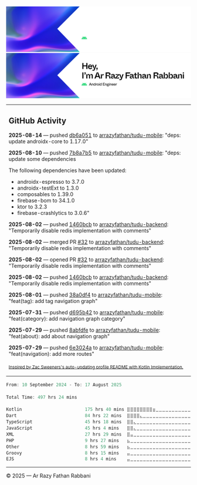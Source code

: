 ![Ar Razy Fathan Rabbani Banner](https://github.com/arrazyfathan/arrazyfathan/blob/main/media/banner-dark.png#gh-dark-mode-only)
![Ar Razy Fathan Rabbani Banner](https://github.com/arrazyfathan/arrazyfathan/blob/main/media/banner-light.png#gh-light-mode-only)

<table><tr><td valign="top" width="100%">    

## GitHub Activity

**2025-08-14** — pushed [db6a051](https://github.com/arrazyfathan/tudu-mobile/commits/db6a051e1b1839e4de35ca57dc75280e3fb64850) to [arrazyfathan/tudu-mobile](https://github.com/arrazyfathan/tudu-mobile): "deps: update androidx-core to 1.17.0"

**2025-08-10** — pushed [7b8a7b5](https://github.com/arrazyfathan/tudu-mobile/commits/7b8a7b55a011af2fdedf00881bc3a0552181e476) to [arrazyfathan/tudu-mobile](https://github.com/arrazyfathan/tudu-mobile): "deps: update some dependencies

The following dependencies have been updated:
- androidx-espresso to 3.7.0
- androidx-testExt to 1.3.0
- composables to 1.39.0
- firebase-bom to 34.1.0
- ktor to 3.2.3
- firebase-crashlytics to 3.0.6"

**2025-08-02** — pushed [1460bcb](https://github.com/arrazyfathan/tudu-backend/commits/1460bcb924f35d8dd37bd5eb61ce72bf215baf2c) to [arrazyfathan/tudu-backend](https://github.com/arrazyfathan/tudu-backend): "Temporarily disable redis implementation with comments"

**2025-08-02** — merged PR [#32](https://github.com/arrazyfathan/tudu-backend/pull/32) to [arrazyfathan/tudu-backend](https://github.com/arrazyfathan/tudu-backend): "Temporarily disable redis implementation with comments"

**2025-08-02** — opened PR [#32](https://github.com/arrazyfathan/tudu-backend/pull/32) to [arrazyfathan/tudu-backend](https://github.com/arrazyfathan/tudu-backend): "Temporarily disable redis implementation with comments"

**2025-08-02** — pushed [1460bcb](https://github.com/arrazyfathan/tudu-backend/commits/1460bcb924f35d8dd37bd5eb61ce72bf215baf2c) to [arrazyfathan/tudu-backend](https://github.com/arrazyfathan/tudu-backend): "Temporarily disable redis implementation with comments"

**2025-08-01** — pushed [38a0df4](https://github.com/arrazyfathan/tudu-mobile/commits/38a0df48d6337a0d525cea2950648e93e53edc93) to [arrazyfathan/tudu-mobile](https://github.com/arrazyfathan/tudu-mobile): "feat(tag): add tag navigation graph"

**2025-07-31** — pushed [d695b42](https://github.com/arrazyfathan/tudu-mobile/commits/d695b42a2a9aa23d268d744a0d2da33c271b39c3) to [arrazyfathan/tudu-mobile](https://github.com/arrazyfathan/tudu-mobile): "feat(category): add navigation graph category"

**2025-07-29** — pushed [8abfdfe](https://github.com/arrazyfathan/tudu-mobile/commits/8abfdfedb2355562be76ef8a220c496e6bf8d3c2) to [arrazyfathan/tudu-mobile](https://github.com/arrazyfathan/tudu-mobile): "feat(about): add about navigation graph"

**2025-07-29** — pushed [6e3024a](https://github.com/arrazyfathan/tudu-mobile/commits/6e3024a6111d48d9015efac91c98ee8c893abac3) to [arrazyfathan/tudu-mobile](https://github.com/arrazyfathan/tudu-mobile): "feat(navigation): add more routes"
                
<sub><a href="https://github.com/ZacSweers/ZacSweers/">Inspired by Zac Sweeners's auto-updating profile README with Kotlin Implementation.</a></sub>
</table>

<!--START_SECTION:waka-->

```kotlin
From: 10 September 2024 - To: 17 August 2025

Total Time: 497 hrs 24 mins

Kotlin                        175 hrs 40 mins ⣿⣿⣿⣿⣿⣿⣿⣿⣶⣀⣀⣀⣀⣀⣀⣀⣀⣀⣀⣀⣀⣀⣀⣀⣀   34.69 %
Dart                          84 hrs 22 mins  ⣿⣿⣿⣿⣄⣀⣀⣀⣀⣀⣀⣀⣀⣀⣀⣀⣀⣀⣀⣀⣀⣀⣀⣀⣀   16.66 %
TypeScript                    45 hrs 18 mins  ⣿⣿⣄⣀⣀⣀⣀⣀⣀⣀⣀⣀⣀⣀⣀⣀⣀⣀⣀⣀⣀⣀⣀⣀⣀   08.95 %
JavaScript                    45 hrs 4 mins   ⣿⣿⣄⣀⣀⣀⣀⣀⣀⣀⣀⣀⣀⣀⣀⣀⣀⣀⣀⣀⣀⣀⣀⣀⣀   08.90 %
XML                           27 hrs 29 mins  ⣿⣤⣀⣀⣀⣀⣀⣀⣀⣀⣀⣀⣀⣀⣀⣀⣀⣀⣀⣀⣀⣀⣀⣀⣀   05.43 %
PHP                           9 hrs 27 mins   ⣦⣀⣀⣀⣀⣀⣀⣀⣀⣀⣀⣀⣀⣀⣀⣀⣀⣀⣀⣀⣀⣀⣀⣀⣀   01.87 %
Other                         8 hrs 59 mins   ⣦⣀⣀⣀⣀⣀⣀⣀⣀⣀⣀⣀⣀⣀⣀⣀⣀⣀⣀⣀⣀⣀⣀⣀⣀   01.77 %
Groovy                        8 hrs 15 mins   ⣤⣀⣀⣀⣀⣀⣀⣀⣀⣀⣀⣀⣀⣀⣀⣀⣀⣀⣀⣀⣀⣀⣀⣀⣀   01.63 %
EJS                           8 hrs 4 mins    ⣤⣀⣀⣀⣀⣀⣀⣀⣀⣀⣀⣀⣀⣀⣀⣀⣀⣀⣀⣀⣀⣀⣀⣀⣀   01.60 %
```

<!--END_SECTION:waka-->

---
© 2025 — Ar Razy Fathan Rabbani